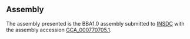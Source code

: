 

Assembly
--------

The assembly presented is the BBA1.0 assembly submitted to
[INSDC](http://www.insdc.org) with the assembly accession
[GCA\_000770705.1](http://www.ebi.ac.uk/ena/data/view/GCA_000770705.1).
